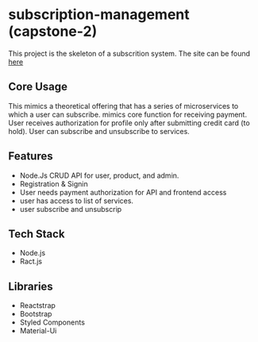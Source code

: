 # subscription-management (capstone-2)
 


This project is the skeleton of a subscrition system. The site can be found [here](http://subly.surge.sh/)

## Core Usage

This mimics a theoretical offering that has a series of microservices to which a user can subscribe. mimics core function for receiving payment. User receives authorization for profile only after submitting credit card (to hold).  User can subscribe and unsubscribe to services. 

## Features

* Node.Js CRUD API for user, product, and admin.
* Registration & Signin 
* User needs payment authorization for API and frontend access
* user has access to list of services. 
* user subscribe and unsubscrip

## Tech Stack
* Node.js 
* Ract.js

## Libraries
* Reactstrap
* Bootstrap
* Styled Components
* Material-Ui
